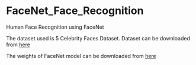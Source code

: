 # FaceNet_Face_Recognition
Human Face Recognition using FaceNet

The dataset used is 5 Celebrity Faces Dataset.
Dataset can be downloaded from [here](https://www.kaggle.com/dansbecker/5-celebrity-faces-dataset "5 Celebrity Faces Dataset")

The weights of FaceNet model can be downloaded from [here](https://drive.google.com/drive/folders/1pwQ3H4aJ8a6yyJHZkTwtjcL4wYWQb7bn "FaceNet Weights")
